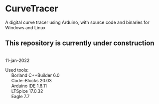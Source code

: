 # CurveTracer
A digital curve tracer using Arduino, with source code and binaries for Windows and Linux

__<h2>This repository is currently under construction</h2>__  
11-jan-2022

Used tools:  
&nbsp;&nbsp;&nbsp;&nbsp; Borland C++Builder 6.0  
&nbsp;&nbsp;&nbsp;&nbsp; Code::Blocks 20.03  
&nbsp;&nbsp;&nbsp;&nbsp; Arduino IDE 1.8.11  
&nbsp;&nbsp;&nbsp;&nbsp; LTSpice 17.0.32  
&nbsp;&nbsp;&nbsp;&nbsp; Eagle 7.7  
